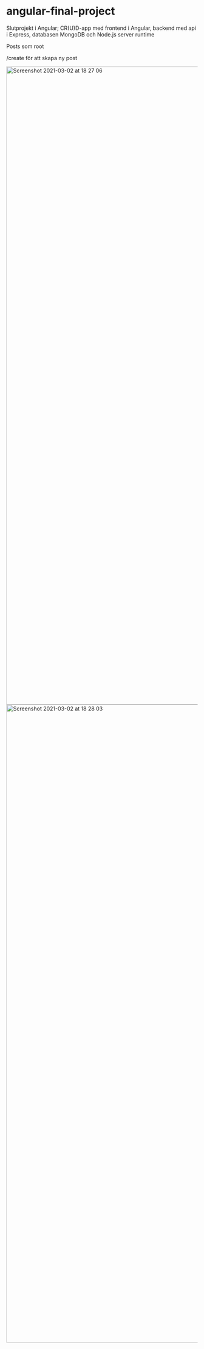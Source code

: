 # angular-final-project

Slutprojekt i Angular; CR(U)D-app med frontend i Angular, backend med api i Express, databasen MongoDB och Node.js server runtime

Posts som root

/create för att skapa ny post

<img width="1680" alt="Screenshot 2021-03-02 at 18 27 06" src="https://user-images.githubusercontent.com/69800478/109688939-1e0d7f80-7b85-11eb-8be2-bfe134eaaa02.png">
<img width="1680" alt="Screenshot 2021-03-02 at 18 28 03" src="https://user-images.githubusercontent.com/69800478/109688959-22399d00-7b85-11eb-9af7-4e4ade62673f.png">
